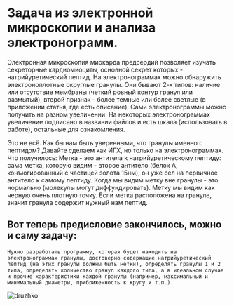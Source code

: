 # Задача из электронной микроскопии и анализа электронограмм.

Электронная микроскопия миокарда предсердий позволяет изучать секреторные кардиомиоциты, основной секрет которых - натрийуретический пептид.
На электронограммах можно обнаружить электроноплотные округлые гранулы.
Они бывают 2-х типов: наличие или отсутствие мембраны (четкий ровный контур гранул или размытый), второй признак - более темные или более светлые (в приложении статья, где есть описание).
Сами электронограммы можно получить на разном увеличении.
На некоторых электронограммах увеличение подписано в названии файлов и есть шкала (использовать в работе), остальные для ознакомления.

Это не всё.
Как бы нам быть уверенными, что гранулы именно с пептидом? Давайте сделаем как ИГХ, но только на электронограммах. Что получилось: Метка - это антитела к натрийуретическому пептиду: сама метка, которую видим - второе антитело (белок А, конъюгированный с частицей золота 15нм), он уже сел на первичное антитело к самому пептиду. Когда мы видим метку вне гранулы - это нормально (молекулы могут диффундировать). Метку мы видим как черную очень плотную точку. Если метка расположена на грануле, значит гранула содержит нужный нам пептид.

## Вот теперь предисловие закончилось, можно и саму задачу:
`Нужно разработать программу, которая будет находить на электронограммах гранулы, достоверно содержащие натрийуретический пептид (на этих гранулы должны быть метки), определять гранулы 1 и 2 типа, определять количество гранул каждого типа, а в идеальном случае и прочие характеристики каждой гранулы (например, максимальный и минимальный диаметры, приближенность к кругу и т.п.).`

![druzhko](https://s.tcdn.co/5e1/2f6/5e12f697-13a0-34e7-ba12-eabe854de9b6/29.png)